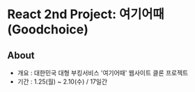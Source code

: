 # React 2nd Project: 여기어때(Goodchoice)

## About
- 개요 : 대한민국 대형 부킹서비스 '여기어때' 웹사이트 클론 프로젝트
- 기간 : 1.25(월) ~ 2.10(수) / 17일간